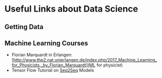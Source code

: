 # Useful Links about Data Science 

## Getting Data

## Machine Learning Courses
- Florian Marquardt in Erlangen: [http://www.thp2.nat.unierlangen.de/index.php/2017_Machine_Learning_for_Physicists,_by_Florian_Marquardt](ML for physicist)
- Tensor Flow Tutorial on [Seq2Seq](https://www.tensorflow.org/tutorials/seq2seq/index.html) Models
